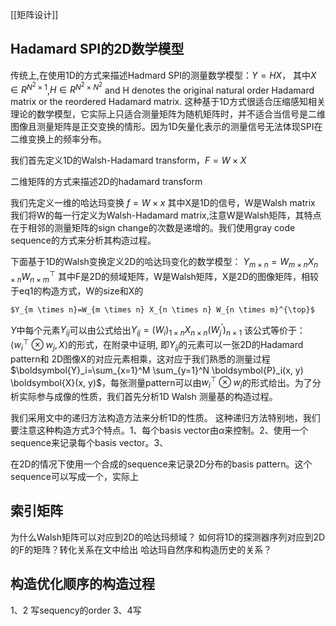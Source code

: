 [[矩阵设计]]
## Hadamard SPI的2D数学模型
传统上,在使用1D的方式来描述Hadmard SPI的测量数学模型：$Y=HX，$
其中$X\in R^{N^2 \times 1}$,$H\in R^{N^2\times N^2}$ and H denotes the original natural order Hadamard matrix or the reordered Hadamard matrix. 这种基于1D方式很适合压缩感知相关理论的数学模型，它实际上只适合测量矩阵为随机矩阵时，并不适合当信号是二维图像且测量矩阵是正交变换的情形。因为1D矢量化表示的测量信号无法体现SPI在二维变换上的频率分布。

我们首先定义1D的Walsh-Hadamard transform，$F=W \times X$


二维矩阵的方式来描述2D的hadamard transform

我们先定义一维的哈达玛变换
					$f=W \times x$
					其中X是1D的信号，W是Walsh matrix
我们将W的每一行定义为Walsh-Hadamard matrix,注意W是Walsh矩阵，其特点在于相邻的测量矩阵的sign change的次数是递增的。我们使用gray code sequence的方式来分析其构造过程。

下面基于1D的Walsh变换定义2D的哈达玛变化的数学模型：
$Y_{m \times n}=W_{m \times n} X_{n \times n} W_{n \times m}^{\top}$
其中F是2D的频域矩阵，W是Walsh矩阵，X是2D的图像矩阵，相较于eq1的构造方式，W的size和X的

	$Y_{m \times n}=W_{m \times n} X_{n \times n} W_{n \times m}^{\top}$
$Y$中每个元素$Y_{ij}$可以由公式给出$Y_{i j}=\left(W_i\right)_{1 \times n} X_{n \times n}\left(W_j^{\prime}\right)_{n \times 1}$
该公式等价于：$\left\langle w_i^{\top} \otimes w_j, X\right\rangle$的形式，在附录中证明, 即$Y_{ij}$的元素可以一张2D的Hadamard pattern和 2D图像X的对应元素相乘，这对应于我们熟悉的测量过程
$\boldsymbol{Y}_i=\sum_{x=1}^M \sum_{y=1}^N \boldsymbol{P}_i(x, y) \boldsymbol{X}(x, y)$，每张测量pattern可以由$w_i^{\top} \otimes w_j$的形式给出。为了分析实际参与成像的性质，我们首先分析1D Walsh 测量基的构造过程。

我们采用文中的递归方法构造方法来分析1D的性质。
这种递归方法特别地，我们要注意这种构造方式3个特点。1、每个basis vector由$\alpha$来控制。2、使用一个sequence来记录每个basis vector。3、

在2D的情况下使用一个合成的sequence来记录2D分布的basis pattern。这个sequence可以写成一个，实际上

## 索引矩阵

为什么Walsh矩阵可以对应到2D的哈达玛频域？
如何将1D的探测器序列对应到2D的F的矩阵？转化关系在文中给出
哈达玛自然序和构造历史的关系？


## 构造优化顺序的构造过程


1、2 写sequency的order
3、4写
